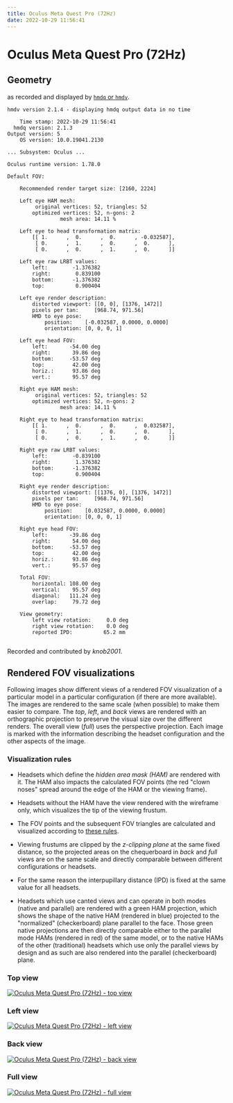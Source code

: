 ```yaml
---
title: Oculus Meta Quest Pro (72Hz)
date: 2022-10-29 11:56:41
---
```

# Oculus Meta Quest Pro (72Hz)

## Geometry

as recorded and displayed by [`hmdq` or `hmdv`](https://github.com/risa2000/hmdq).
```
hmdv version 2.1.4 - displaying hmdq output data in no time

    Time stamp: 2022-10-29 11:56:41
  hmdq version: 2.1.3
Output version: 5
    OS version: 10.0.19041.2130

... Subsystem: Oculus ...

Oculus runtime version: 1.78.0

Default FOV:

    Recommended render target size: [2160, 2224]

    Left eye HAM mesh:
         original vertices: 52, triangles: 52
        optimized vertices: 52, n-gons: 2
                 mesh area: 14.11 %

    Left eye to head transformation matrix:
        [[ 1.      ,  0.      ,  0.      , -0.032587],
         [ 0.      ,  1.      ,  0.      ,  0.      ],
         [ 0.      ,  0.      ,  1.      ,  0.      ]]

    Left eye raw LRBT values:
        left:        -1.376382
        right:        0.839100
        bottom:      -1.376382
        top:          0.900404

    Left eye render description:
        distorted viewport: [[0, 0], [1376, 1472]]
        pixels per tan:     [968.74, 971.56]
        HMD to eye pose:
            position:    [-0.032587, 0.0000, 0.0000]
            orientation: [0, 0, 0, 1]

    Left eye head FOV:
        left:       -54.00 deg
        right:       39.86 deg
        bottom:     -53.57 deg
        top:         42.00 deg
        horiz.:      93.86 deg
        vert.:       95.57 deg

    Right eye HAM mesh:
         original vertices: 52, triangles: 52
        optimized vertices: 52, n-gons: 2
                 mesh area: 14.11 %

    Right eye to head transformation matrix:
        [[ 1.      ,  0.      ,  0.      ,  0.032587],
         [ 0.      ,  1.      ,  0.      ,  0.      ],
         [ 0.      ,  0.      ,  1.      ,  0.      ]]

    Right eye raw LRBT values:
        left:        -0.839100
        right:        1.376382
        bottom:      -1.376382
        top:          0.900404

    Right eye render description:
        distorted viewport: [[1376, 0], [1376, 1472]]
        pixels per tan:     [968.74, 971.56]
        HMD to eye pose:
            position:    [0.032587, 0.0000, 0.0000]
            orientation: [0, 0, 0, 1]

    Right eye head FOV:
        left:       -39.86 deg
        right:       54.00 deg
        bottom:     -53.57 deg
        top:         42.00 deg
        horiz.:      93.86 deg
        vert.:       95.57 deg

    Total FOV:
        horizontal: 108.00 deg
        vertical:    95.57 deg
        diagonal:   111.24 deg
        overlap:     79.72 deg

    View geometry:
        left view rotation:     0.0 deg
        right view rotation:    0.0 deg
        reported IPD:          65.2 mm


```
Recorded and contributed by _knob2001_.

## Rendered FOV visualizations

Following images show different views of a rendered FOV visualization of a
particular model in a particular configuration (if there are more available).
The images are rendered to the same scale (when possible) to make them easier
to compare. The _top_, _left_, and _back_ views are rendered with an
orthographic projection to preserve the visual size over the different renders.
The overall view (_full_) uses the perspective projection. Each image is marked
with the information describing the headset configuration and the other aspects
of the image.

### Visualization rules

* Headsets which define the _hidden area mask (HAM)_ are rendered with it. The
  HAM also impacts the calculated FOV points (the red "clown noses" spread
  around the edge of the HAM or the viewing frame).

* Headsets without the HAM have the view rendered with the wireframe only, which
  visualizes the tip of the viewing frustum.

* The FOV points and the subsequent FOV triangles are calculated and visualized
  according to [these
  rules](https://risa2000.github.io/vrdocs/docs/hmd_fov_calculation).

* Viewing frustums are clipped by the _z-clipping plane_ at the same fixed
  distance, so the projected areas on the chequerboard in _back_ and _full_
  views are on the same scale and directly comparable between different
  configurations or headsets.

* For the same reason the interpupillary distance (IPD) is fixed at the same
  value for all headsets.

* Headsets which use canted views and can operate in both modes (native and
  parallel) are rendered with a green HAM projection, which shows the shape of
  the native HAM (rendered in blue) projected to the "normalized"
  (checkerboard) plane parallel to the face. Those green native projections are
  then directly comparable either to the parallel mode HAMs (rendered in red)
  of the same model, or to the native HAMs of the other (traditional) headsets
  which use only the parallel views by design and as such are also rendered
  into the parallel (checkerboard) plane.

### Top view
[![Oculus Meta Quest Pro (72Hz) - top view](../images/MetaQuestPro_Native_R72_top.dmx.png)](../images/MetaQuestPro_Native_R72_top.dmx.png)

### Left view
[![Oculus Meta Quest Pro (72Hz) - left view](../images/MetaQuestPro_Native_R72_left.dmx.png)](../images/MetaQuestPro_Native_R72_left.dmx.png)

### Back view
[![Oculus Meta Quest Pro (72Hz) - back view](../images/MetaQuestPro_Native_R72_back.dmx.png)](../images/MetaQuestPro_Native_R72_back.dmx.png)

### Full view
[![Oculus Meta Quest Pro (72Hz) - full view](../images/MetaQuestPro_Native_R72_over.dmx.png)](../images/MetaQuestPro_Native_R72_over.dmx.png)

